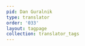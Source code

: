 ```yaml
---
pid: Dan Guralnik
type: translator
order: '033'
layout: tagpage
collection: translator_tags
---
```

